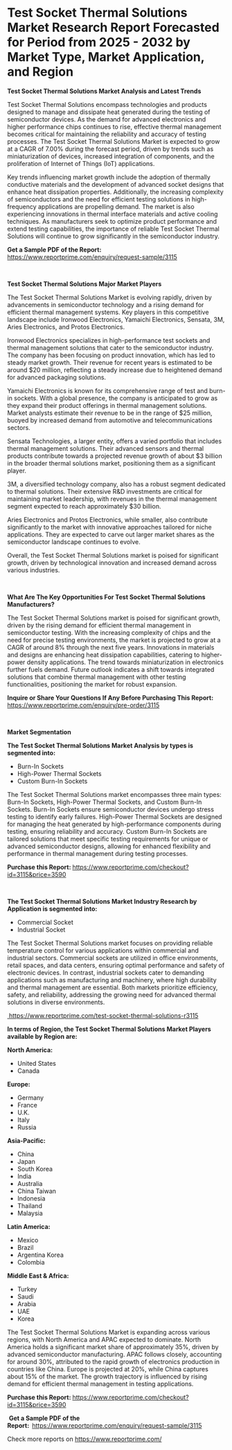 <p><h1>Test Socket Thermal Solutions Market Research Report Forecasted for Period from 2025 -  2032 by Market Type, Market Application, and Region</h1></p><p><strong>Test Socket Thermal Solutions Market Analysis and Latest Trends</strong></p>
<p><p>Test Socket Thermal Solutions encompass technologies and products designed to manage and dissipate heat generated during the testing of semiconductor devices. As the demand for advanced electronics and higher performance chips continues to rise, effective thermal management becomes critical for maintaining the reliability and accuracy of testing processes. The Test Socket Thermal Solutions Market is expected to grow at a CAGR of 7.00% during the forecast period, driven by trends such as miniaturization of devices, increased integration of components, and the proliferation of Internet of Things (IoT) applications. </p><p>Key trends influencing market growth include the adoption of thermally conductive materials and the development of advanced socket designs that enhance heat dissipation properties. Additionally, the increasing complexity of semiconductors and the need for efficient testing solutions in high-frequency applications are propelling demand. The market is also experiencing innovations in thermal interface materials and active cooling techniques. As manufacturers seek to optimize product performance and extend testing capabilities, the importance of reliable Test Socket Thermal Solutions will continue to grow significantly in the semiconductor industry.</p></p>
<p><strong>Get a Sample PDF of the Report:&nbsp;</strong> <a href="https://www.reportprime.com/enquiry/request-sample/3115?utm_campaign=1835&utm_medium=2&utm_source=Github&utm_content=ia&utm_term=18032025&utm_id=test-socket-thermal-solutions">https://www.reportprime.com/enquiry/request-sample/3115</a></p>
<p>&nbsp;</p>
<p><strong>Test Socket Thermal Solutions Major Market Players</strong></p>
<p><p>The Test Socket Thermal Solutions Market is evolving rapidly, driven by advancements in semiconductor technology and a rising demand for efficient thermal management systems. Key players in this competitive landscape include Ironwood Electronics, Yamaichi Electronics, Sensata, 3M, Aries Electronics, and Protos Electronics.</p><p>Ironwood Electronics specializes in high-performance test sockets and thermal management solutions that cater to the semiconductor industry. The company has been focusing on product innovation, which has led to steady market growth. Their revenue for recent years is estimated to be around $20 million, reflecting a steady increase due to heightened demand for advanced packaging solutions.</p><p>Yamaichi Electronics is known for its comprehensive range of test and burn-in sockets. With a global presence, the company is anticipated to grow as they expand their product offerings in thermal management solutions. Market analysts estimate their revenue to be in the range of $25 million, buoyed by increased demand from automotive and telecommunications sectors.</p><p>Sensata Technologies, a larger entity, offers a varied portfolio that includes thermal management solutions. Their advanced sensors and thermal products contribute towards a projected revenue growth of about $3 billion in the broader thermal solutions market, positioning them as a significant player.</p><p>3M, a diversified technology company, also has a robust segment dedicated to thermal solutions. Their extensive R&D investments are critical for maintaining market leadership, with revenues in the thermal management segment expected to reach approximately $30 billion.</p><p>Aries Electronics and Protos Electronics, while smaller, also contribute significantly to the market with innovative approaches tailored for niche applications. They are expected to carve out larger market shares as the semiconductor landscape continues to evolve. </p><p>Overall, the Test Socket Thermal Solutions market is poised for significant growth, driven by technological innovation and increased demand across various industries.</p></p>
<p>&nbsp;</p>
<p><strong>What Are The Key Opportunities For Test Socket Thermal Solutions Manufacturers?</strong></p>
<p><p>The Test Socket Thermal Solutions market is poised for significant growth, driven by the rising demand for efficient thermal management in semiconductor testing. With the increasing complexity of chips and the need for precise testing environments, the market is projected to grow at a CAGR of around 8% through the next five years. Innovations in materials and designs are enhancing heat dissipation capabilities, catering to higher-power density applications. The trend towards miniaturization in electronics further fuels demand. Future outlook indicates a shift towards integrated solutions that combine thermal management with other testing functionalities, positioning the market for robust expansion.</p></p>
<p><strong>Inquire or Share Your Questions If Any Before Purchasing This Report:</strong> <a href="https://www.reportprime.com/enquiry/pre-order/3115?utm_campaign=1835&utm_medium=2&utm_source=Github&utm_content=ia&utm_term=18032025&utm_id=test-socket-thermal-solutions">https://www.reportprime.com/enquiry/pre-order/3115</a></p>
<p>&nbsp;</p>
<p><strong>Market Segmentation</strong></p>
<p><strong>The Test Socket Thermal Solutions Market Analysis by types is segmented into:</strong></p>
<p><ul><li>Burn-In Sockets</li><li>High-Power Thermal Sockets</li><li>Custom Burn-In Sockets</li></ul></p>
<p><p>The Test Socket Thermal Solutions market encompasses three main types: Burn-In Sockets, High-Power Thermal Sockets, and Custom Burn-In Sockets. Burn-In Sockets ensure semiconductor devices undergo stress testing to identify early failures. High-Power Thermal Sockets are designed for managing the heat generated by high-performance components during testing, ensuring reliability and accuracy. Custom Burn-In Sockets are tailored solutions that meet specific testing requirements for unique or advanced semiconductor designs, allowing for enhanced flexibility and performance in thermal management during testing processes.</p></p>
<p><strong>Purchase this Report:&nbsp;</strong><a href="https://www.reportprime.com/checkout?id=3115&price=3590&utm_campaign=1835&utm_medium=2&utm_source=Github&utm_content=ia&utm_term=18032025&utm_id=test-socket-thermal-solutions">https://www.reportprime.com/checkout?id=3115&price=3590</a></p>
<p>&nbsp;</p>
<p><strong>The Test Socket Thermal Solutions Market Industry Research by Application is segmented into:</strong></p>
<p><ul><li>Commercial Socket</li><li>Industrial Socket</li></ul></p>
<p><p>The Test Socket Thermal Solutions market focuses on providing reliable temperature control for various applications within commercial and industrial sectors. Commercial sockets are utilized in office environments, retail spaces, and data centers, ensuring optimal performance and safety of electronic devices. In contrast, industrial sockets cater to demanding applications such as manufacturing and machinery, where high durability and thermal management are essential. Both markets prioritize efficiency, safety, and reliability, addressing the growing need for advanced thermal solutions in diverse environments.</p></p>
<p><a href="https://www.reportprime.com/test-socket-thermal-solutions-r3115?utm_campaign=1835&utm_medium=2&utm_source=Github&utm_content=ia&utm_term=18032025&utm_id=test-socket-thermal-solutions">&nbsp;https://www.reportprime.com/test-socket-thermal-solutions-r3115</a></p>
<p><strong>In terms of Region, the Test Socket Thermal Solutions Market Players available by Region are:</strong></p>
<p>
    <p> <strong> North America: </strong>
        <ul>
            <li>United States</li>
            <li>Canada</li>
        </ul>
        </p> 
    <p> <strong> Europe: </strong>
        <ul>
            <li>Germany</li>
            <li>France</li>
            <li>U.K.</li>
            <li>Italy</li>
            <li>Russia</li>
        </ul>
        </p> 
    <p> <strong> Asia-Pacific: </strong>
        <ul>
            <li>China</li>
            <li>Japan</li>
            <li>South Korea</li>
            <li>India</li>
            <li>Australia</li>
            <li>China Taiwan</li>
            <li>Indonesia</li>
            <li>Thailand</li>
            <li>Malaysia</li>
        </ul>
        </p> 
    <p> <strong> Latin America: </strong>
        <ul>
            <li>Mexico</li>
            <li>Brazil</li>
            <li>Argentina Korea</li>
            <li>Colombia</li>
        </ul>
        </p> 
    <p> <strong> Middle East & Africa: </strong>
        <ul>
            <li>Turkey</li>
            <li>Saudi</li>
            <li>Arabia</li>
            <li>UAE</li>
            <li>Korea</li>
        </ul>
    </p>
    </p>
<p><p>The Test Socket Thermal Solutions Market is expanding across various regions, with North America and APAC expected to dominate. North America holds a significant market share of approximately 35%, driven by advanced semiconductor manufacturing. APAC follows closely, accounting for around 30%, attributed to the rapid growth of electronics production in countries like China. Europe is projected at 20%, while China captures about 15% of the market. The growth trajectory is influenced by rising demand for efficient thermal management in testing applications.</p></p>
<p><strong>Purchase this Report: </strong><a href="https://www.reportprime.com/checkout?id=3115&price=3590&utm_campaign=1835&utm_medium=2&utm_source=Github&utm_content=ia&utm_term=18032025&utm_id=test-socket-thermal-solutions">https://www.reportprime.com/checkout?id=3115&price=3590</a></p>
<p>&nbsp;<strong>Get a Sample PDF of the Report:&nbsp;&nbsp;</strong><a href="https://www.reportprime.com/enquiry/request-sample/3115?utm_campaign=1835&utm_medium=2&utm_source=Github&utm_content=ia&utm_term=18032025&utm_id=test-socket-thermal-solutions">https://www.reportprime.com/enquiry/request-sample/3115</a></p>
<p><strong></strong></p>
<p>Check more reports on <a href="https://www.reportprime.com/?utm_campaign=1835&utm_medium=2&utm_source=Github&utm_content=ia&utm_term=18032025&utm_id=test-socket-thermal-solutions">https://www.reportprime.com/</a></p>